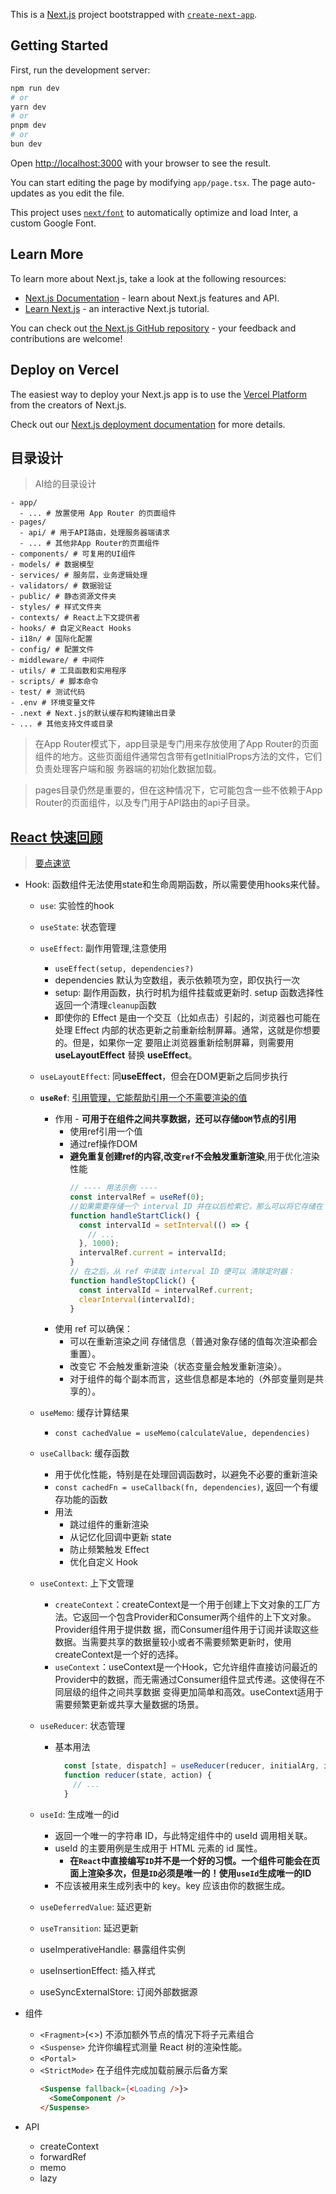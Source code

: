 This is a [Next.js](https://nextjs.org/) project bootstrapped with
[`create-next-app`](https://github.com/vercel/next.js/tree/canary/packages/create-next-app).

## Getting Started

First, run the development server:

```bash
npm run dev
# or
yarn dev
# or
pnpm dev
# or
bun dev
```

Open [http://localhost:3000](http://localhost:3000) with your browser to see the result.

You can start editing the page by modifying `app/page.tsx`. The page auto-updates as you edit the file.

This project uses [`next/font`](https://nextjs.org/docs/basic-features/font-optimization) to automatically optimize and load Inter, a custom Google
Font.

## Learn More

To learn more about Next.js, take a look at the following resources:

- [Next.js Documentation](https://nextjs.org/docs) - learn about Next.js features and API.
- [Learn Next.js](https://nextjs.org/learn) - an interactive Next.js tutorial.

You can check out [the Next.js GitHub repository](https://github.com/vercel/next.js/) - your feedback and contributions are welcome!

## Deploy on Vercel

The easiest way to deploy your Next.js app is to use the
[Vercel Platform](https://vercel.com/new?utm_medium=default-template&filter=next.js&utm_source=create-next-app&utm_campaign=create-next-app-readme)
from the creators of Next.js.

Check out our [Next.js deployment documentation](https://nextjs.org/docs/deployment) for more details.

## 目录设计

> AI给的目录设计

```
- app/
  - ... # 放置使用 App Router 的页面组件
- pages/
  - api/ # 用于API路由，处理服务器端请求
  - ... # 其他非App Router的页面组件
- components/ # 可复用的UI组件
- models/ # 数据模型
- services/ # 服务层，业务逻辑处理
- validators/ # 数据验证
- public/ # 静态资源文件夹
- styles/ # 样式文件夹
- contexts/ # React上下文提供者
- hooks/ # 自定义React Hooks
- i18n/ # 国际化配置
- config/ # 配置文件
- middleware/ # 中间件
- utils/ # 工具函数和实用程序
- scripts/ # 脚本命令
- test/ # 测试代码
- .env # 环境变量文件
- .next # Next.js的默认缓存和构建输出目录
- ... # 其他支持文件或目录
```

> 在App Router模式下，app目录是专门用来存放使用了App Router的页面组件的地方。这些页面组件通常包含带有getInitialProps方法的文件，它们负责处理客户端和服
> 务器端的初始化数据加载。

> pages目录仍然是重要的，但在这种情况下，它可能包含一些不依赖于App Router的页面组件，以及专门用于API路由的api子目录。

## [React 快速回顾](https://react.docschina.org/reference/react)

> [要点速览](https://juejin.cn/post/7296016269278150692?searchId=202405101432244BB1FB6EBF2D3639CBA7)

- Hook: 函数组件无法使用state和生命周期函数，所以需要使用hooks来代替。

  - `use`: 实验性的hook
  - `useState`: 状态管理
  - `useEffect`: 副作用管理,注意使用

    - `useEffect(setup, dependencies?)`
    - dependencies 默认为空数组，表示依赖项为空，即仅执行一次
    - setup: 副作用函数，执行时机为组件挂载或更新时. setup 函数选择性返回一个清理`cleanup`函数
    - 即使你的 Effect 是由一个交互（比如点击）引起的，浏览器也可能在处理 Effect 内部的状态更新之前重新绘制屏幕。通常，这就是你想要的。但是，如果你一定
      要阻止浏览器重新绘制屏幕，则需要用 **useLayoutEffect** 替换 **useEffect**。

  - `useLayoutEffect`: 同**useEffect**，但会在DOM更新之后同步执行

  - **`useRef`**: [引用管理，它能帮助引用一个不需要渲染的值](https://zhuanlan.zhihu.com/p/621183750)

    - 作用 - **可用于在组件之间共享数据，还可以存储`DOM`节点的引用**
      - 使用ref引用一个值
      - 通过ref操作DOM
      - **避免重复创建ref的内容,改变`ref`不会触发重新渲染**,用于优化渲染性能
        ```js
        // ---- 用法示例 ----
        const intervalRef = useRef(0);
        //如果需要存储一个 interval ID 并在以后检索它，那么可以将它存储在 ref 中。只需要手动改变它的 current 属性 即可修改 ref 的值：
        function handleStartClick() {
          const intervalId = setInterval(() => {
            // ...
          }, 1000);
          intervalRef.current = intervalId;
        }
        // 在之后，从 ref 中读取 interval ID 便可以 清除定时器：
        function handleStopClick() {
          const intervalId = intervalRef.current;
          clearInterval(intervalId);
        }
        ```
    - 使用 ref 可以确保：
      - 可以在重新渲染之间 存储信息（普通对象存储的值每次渲染都会重置）。
      - 改变它 不会触发重新渲染（状态变量会触发重新渲染）。
      - 对于组件的每个副本而言，这些信息都是本地的（外部变量则是共享的）。

  - `useMemo`: 缓存计算结果

    - `const cachedValue = useMemo(calculateValue, dependencies)`

  - `useCallback`: 缓存函数

    - 用于优化性能，特别是在处理回调函数时，以避免不必要的重新渲染
    - `const cachedFn = useCallback(fn, dependencies)`, 返回一个有缓存功能的函数
    - 用法
      - 跳过组件的重新渲染
      - 从记忆化回调中更新 state
      - 防止频繁触发 Effect
      - 优化自定义 Hook

  - `useContext`: 上下文管理

    - `createContext`：createContext是一个用于创建上下文对象的工厂方法。它返回一个包含Provider和Consumer两个组件的上下文对象。Provider组件用于提供数
      据，而Consumer组件用于订阅并读取这些数据。当需要共享的数据量较小或者不需要频繁更新时，使用createContext是一个好的选择。
    - `useContext`：useContext是一个Hook，它允许组件直接访问最近的Provider中的数据，而无需通过Consumer组件显式传递。这使得在不同层级的组件之间共享数据
      变得更加简单和高效。useContext适用于需要频繁更新或共享大量数据的场景。

  - `useReducer`: 状态管理

    - 基本用法
      ```js
        const [state, dispatch] = useReducer(reducer, initialArg, init?)
        function reducer(state, action) {
          // ...
        }
      ```

  - `useId`: 生成唯一的id

    - 返回一个唯一的字符串 ID，与此特定组件中的 useId 调用相关联。
    - useId 的主要用例是生成用于 HTML 元素的 id 属性。
      - **在`React`中直接编写`ID`并不是一个好的习惯。一个组件可能会在页面上渲染多次，但是`ID`必须是唯一的！使用`useId`生成唯一的ID**
    - 不应该被用来生成列表中的 key。key 应该由你的数据生成。

  - `useDeferredValue`: 延迟更新
  - `useTransition`: 延迟更新
  - useImperativeHandle: 暴露组件实例
  - useInsertionEffect: 插入样式
  - useSyncExternalStore: 订阅外部数据源

- 组件

  - `<Fragment>`(<>) 不添加额外节点的情况下将子元素组合
  - `<Suspense>` 允许你编程式测量 React 树的渲染性能。
  - `<Portal>`
  - `<StrictMode>` 在子组件完成加载前展示后备方案
    ```HTML
    <Suspense fallback={<Loading />}>
      <SomeComponent />
    </Suspense>
    ```

- API
  - createContext
  - forwardRef
  - memo
  - lazy
